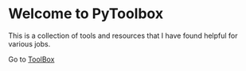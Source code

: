 # Welcome to PyToolbox

This is a collection of tools and resources that I have found helpful for various jobs.

Go to [ToolBox]


[ToolBox]: ../data/eda/
